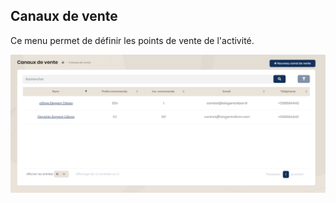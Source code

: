 ## Canaux de vente

Ce menu permet de définir les points de vente de l'activité.

<img src="../Images/Overview/SalesChannels.png" alt="Canaux de vente" class="shadow-sm" />
